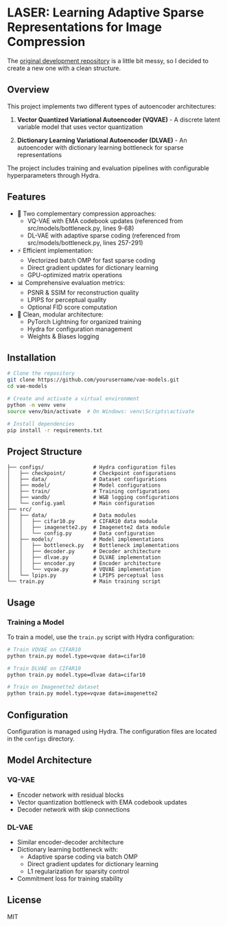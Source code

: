 # LASER: Learning Adaptive Sparse Representations for Image Compression

The [original development repository](https://anonymous.4open.science/r/dlgan-0CCD) is a little bit messy, so I decided to create a new one with a clean structure.

## Overview


This project implements two different types of autoencoder architectures:
1. **Vector Quantized Variational Autoencoder (VQVAE)** - A discrete latent variable model that uses vector quantization

2. **Dictionary Learning Variational Autoencoder (DLVAE)** - An autoencoder with dictionary learning bottleneck for sparse representations


The project includes training and evaluation pipelines with configurable hyperparameters through Hydra.

## Features

- 🚀 Two complementary compression approaches:
  - VQ-VAE with EMA codebook updates (referenced from src/models/bottleneck.py, lines 9-68)
  - DL-VAE with adaptive sparse coding (referenced from src/models/bottleneck.py, lines 257-291)
- ⚡ Efficient implementation:
  - Vectorized batch OMP for fast sparse coding
  - Direct gradient updates for dictionary learning
  - GPU-optimized matrix operations
- 📊 Comprehensive evaluation metrics:
  - PSNR & SSIM for reconstruction quality
  - LPIPS for perceptual quality
  - Optional FID score computation
- 🔧 Clean, modular architecture:
  - PyTorch Lightning for organized training
  - Hydra for configuration management
  - Weights & Biases logging

## Installation

```bash
# Clone the repository
git clone https://github.com/yourusername/vae-models.git
cd vae-models

# Create and activate a virtual environment
python -m venv venv
source venv/bin/activate  # On Windows: venv\Scripts\activate

# Install dependencies
pip install -r requirements.txt
```

## Project Structure

```
├── configs/                # Hydra configuration files
│   ├── checkpoint/         # Checkpoint configurations
│   ├── data/               # Dataset configurations
│   ├── model/              # Model configurations
│   ├── train/              # Training configurations
│   ├── wandb/              # W&B logging configurations
│   └── config.yaml         # Main configuration
├── src/
│   ├── data/               # Data modules
│   │   ├── cifar10.py      # CIFAR10 data module
│   │   ├── imagenette2.py  # Imagenette2 data module
│   │   └── config.py       # Data configuration
│   ├── models/             # Model implementations
│   │   ├── bottleneck.py   # Bottleneck implementations
│   │   ├── decoder.py      # Decoder architecture
│   │   ├── dlvae.py        # DLVAE implementation
│   │   ├── encoder.py      # Encoder architecture
│   │   └── vqvae.py        # VQVAE implementation
│   └── lpips.py            # LPIPS perceptual loss
└── train.py                # Main training script
```

## Usage

### Training a Model


To train a model, use the `train.py` script with Hydra configuration:

```bash
# Train VQVAE on CIFAR10
python train.py model.type=vqvae data=cifar10

# Train DLVAE on CIFAR10
python train.py model.type=dlvae data=cifar10

# Train on Imagenette2 dataset
python train.py model.type=vqvae data=imagenette2
```

## Configuration

Configuration is managed using Hydra. The configuration files are located in the `configs` directory.

## Model Architecture

### VQ-VAE
- Encoder network with residual blocks
- Vector quantization bottleneck with EMA codebook updates
- Decoder network with skip connections

### DL-VAE
- Similar encoder-decoder architecture
- Dictionary learning bottleneck with:
  - Adaptive sparse coding via batch OMP
  - Direct gradient updates for dictionary learning
  - L1 regularization for sparsity control
- Commitment loss for training stability

## License

MIT


